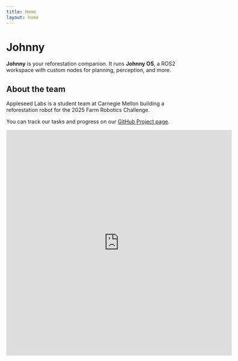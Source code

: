 ```yaml
---
title: Home
layout: home
---
```


# Johnny

**Johnny** is your reforestation companion. It runs **Johnny OS**, a ROS2 workspace with custom nodes for planning, perception, and more.

## About the team
Appleseed Labs is a student team at Carnegie Mellon building a reforestation robot for the 2025 Farm Robotics Challenge.

You can track our tasks and progress on our [GitHub Project page](https://github.com/orgs/appleseed-labs/projects/1).

<iframe src="https://andrew1905.autodesk360.com/shares/public/SH30dd5QT870c25f12fc01a381f3c6b7cd86?mode=embed" width="600" height="600" allowfullscreen="true" webkitallowfullscreen="true" mozallowfullscreen="true"  frameborder="0"></iframe>